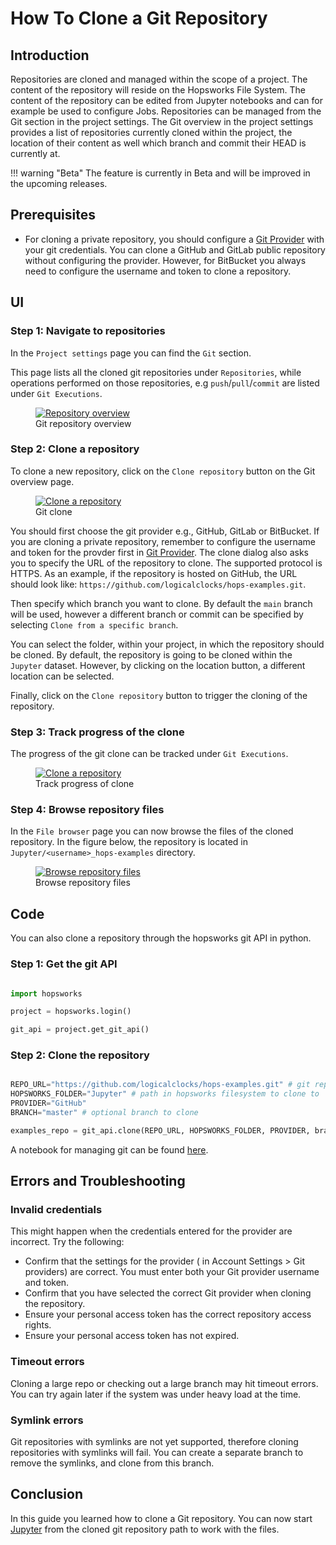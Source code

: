 # How To Clone a Git Repository

## Introduction

Repositories are cloned and managed within the scope of a project. The content of the repository will reside on the Hopsworks File System. The content of the repository can be edited from Jupyter notebooks and can for example be used to configure Jobs.
Repositories can be managed from the Git section in the project settings. The Git overview in the project settings provides a list of repositories currently cloned within the project, the location of their content as well which branch and commit their HEAD is currently at.

!!! warning "Beta"
    The feature is currently in Beta and will be improved in the upcoming releases.

## Prerequisites

- For cloning a private repository, you should configure a [Git Provider](configure_git_provider.md) with your git credentials. You can clone a GitHub and GitLab public repository without configuring the provider. However, for BitBucket you always need to configure the username and token to clone a repository.

## UI

### Step 1: Navigate to repositories

In the `Project settings` page you can find the `Git` section.

This page lists all the cloned git repositories under `Repositories`, while operations performed on those repositories, e.g `push`/`pull`/`commit` are listed under `Git Executions`.

<p align="center">
  <figure>
    <a  href="../../../../assets/images/guides/git/repository_overview.png">
      <img src="../../../../assets/images/guides/git/repository_overview.png" alt="Repository overview">
    </a>
    <figcaption>Git repository overview</figcaption>
  </figure>
</p>

### Step 2: Clone a repository

To clone a new repository, click on the `Clone repository` button on the Git overview page.

<p align="center">
  <figure>
    <a  href="../../../../assets/images/guides/git/clone_repo_dialog.png">
      <img src="../../../../assets/images/guides/git/clone_repo_dialog.png" alt="Clone a repository">
    </a>
    <figcaption>Git clone</figcaption>
  </figure>
</p>

You should first choose the git provider e.g., GitHub, GitLab or BitBucket. If you are cloning a private repository, remember to configure the username and token for the provder first in [Git Provider](configure_git_provider.md). The clone dialog also asks you to specify the URL of the repository to clone. The supported protocol is HTTPS. As an example, if the repository is hosted on GitHub, the URL should look like: `https://github.com/logicalclocks/hops-examples.git`.

Then specify which branch you want to clone. By default the `main` branch will be used, however a different branch or commit can be specified by selecting `Clone from a specific branch`.

You can select the folder, within your project, in which the repository should be cloned. By default, the repository is going to be cloned within the `Jupyter` dataset. However, by clicking on the location button, a different location can be selected.

Finally, click on the `Clone repository` button to trigger the cloning of the repository.

### Step 3: Track progress of the clone

The progress of the git clone can be tracked under `Git Executions`.

<p align="center">
  <figure>
    <a  href="../../../../assets/images/guides/git/repo_cloning.png">
      <img src="../../../../assets/images/guides/git/repo_cloning.png" alt="Clone a repository">
    </a>
    <figcaption>Track progress of clone</figcaption>
  </figure>
</p>

### Step 4: Browse repository files

In the `File browser` page you can now browse the files of the cloned repository. In the figure below, the repository is located in `Jupyter/<username>_hops-examples` directory.

<p align="center">
  <figure>
    <a  href="../../../../assets/images/guides/git/browse_repo_files.png">
      <img src="../../../../assets/images/guides/git/browse_repo_files.png" alt="Browse repository files">
    </a>
    <figcaption>Browse repository files</figcaption>
  </figure>
</p>

## Code
You can also clone a repository through the hopsworks git API in python.
### Step 1: Get the git API

```python

import hopsworks

project = hopsworks.login()

git_api = project.get_git_api()

```

### Step 2: Clone the repository

```python

REPO_URL="https://github.com/logicalclocks/hops-examples.git" # git repository
HOPSWORKS_FOLDER="Jupyter" # path in hopsworks filesystem to clone to
PROVIDER="GitHub"
BRANCH="master" # optional branch to clone

examples_repo = git_api.clone(REPO_URL, HOPSWORKS_FOLDER, PROVIDER, branch=BRANCH)

```

A notebook for managing git can be found [here](https://github.com/logicalclocks/hops-examples/blob/master/notebooks/services/git.ipynb).

## Errors and Troubleshooting
###     Invalid credentials
This might happen when the credentials entered for the provider are incorrect. Try the following:

- Confirm that the settings for the provider ( in Account Settings > Git providers) are correct. You must enter both your Git provider username and token.
- Confirm that you have selected the correct Git provider when cloning the repository.
- Ensure your personal access token has the correct repository access rights.
- Ensure your personal access token has not expired.

### Timeout errors
Cloning a large repo or checking out a large branch may hit timeout errors. You can try again later if the system was under heavy load at the time.

### Symlink errors
Git repositories with symlinks are not yet supported, therefore cloning repositories with symlinks will fail. You can create a separate branch to remove the symlinks, and clone from this branch.

## Conclusion

In this guide you learned how to clone a Git repository. You can now start [Jupyter](../jupyter/python_notebook.md) from the cloned git repository path to work with the files.